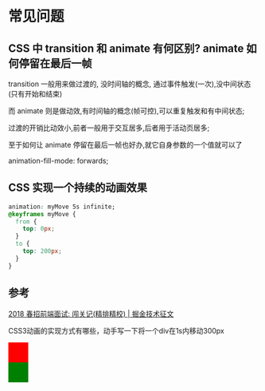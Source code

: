 # 常见问题

## CSS 中 transition 和 animate 有何区别? animate 如何停留在最后一帧

transition 一般用来做过渡的, 没时间轴的概念, 通过事件触发(一次),没中间状态(只有开始和结束)

而 animate 则是做动效,有时间轴的概念(帧可控),可以重复触发和有中间状态;

过渡的开销比动效小,前者一般用于交互居多,后者用于活动页居多;

至于如何让 animate 停留在最后一帧也好办,就它自身参数的一个值就可以了

animation-fill-mode: forwards;

## CSS 实现一个持续的动画效果

```css
animation: myMove 5s infinite;
@keyframes myMove {
  from {
    top: 0px;
  }
  to {
    top: 200px;
  }
}
```

## 参考

[2018 春招前端面试: 闯关记(精排精校) | 掘金技术征文](https://juejin.im/post/5a998991f265da237f1dbdf9)

CSS3动画的实现方式有哪些，动手写一下将一个div在1s内移动300px

<!DOCTYPE html>

<html lang="en">

<head>

   <meta charset="UTF-8">

   <meta name="viewport" content="width=device-width, initial-scale=1.0">

   <meta http-equiv="X-UA-Compatible" content="ie=edge">

   <title>Document</title>

   <style type="text/css">

       /* transition属性动画结合transform变化属性，实现元素移动一段距离的动画 */

       #transitonDiv:hover {

           transition: all 1s ease-in-out;

           -webkit-transition: all 1s ease-in-out;

           -moz-transition: all 1s ease-in-out;

           -o-transition: all 1s ease-in-out;

           transform: translateX(300px);

           -ms-transform: translateX(300px);

           -moz-transform: translateX(300px);

           -webkit-transform: translateX(300px);

           -o-transform: translateX(300px);

       }

       /* 通过animation属性，实现逐帧动画 */

       #animationDiv:hover {

           animation: animName 1s ease-in-out;

           -webkit-animation: animName 1s ease-in-out;

           -moz-animation: animName 1s ease-in-out;

           -o-animation: animName 1s ease-in-out;

       }

       

       /* 定义关键帧 */

       @keyframes animName {

           0% {

               transform: translateX(0px);

           }

           30% {

               transform: translateX(100px);

           }

           60% {

               transform: translateX(200px);

           }

           100% {

               transform: translateX(300px);

           }

       }

   </style>

</head>

<body>

   <div id="transitonDiv" style="width:40px;height:40px;background-color:red;"></div>

   <div id="animationDiv" style="width:40px;height:40px;background-color:green;"></div>

</body>

</html>
